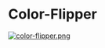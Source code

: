 # Color-Flipper

[![color-flipper.png](https://i.postimg.cc/W4cp55Vv/color-flipper.png)](https://postimg.cc/RWGzFQqs)
